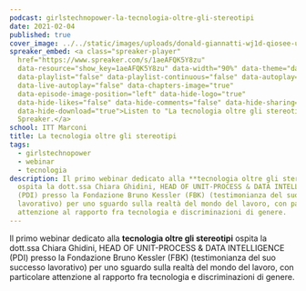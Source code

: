 ```yaml
---
podcast: girlstechnopower-la-tecnologia-oltre-gli-stereotipi
date: 2021-02-04
published: true
cover_image: ../../static/images/uploads/donald-giannatti-wj1d-qiosee-unsplash.jpg
spreaker_embed: <a class="spreaker-player"
  href="https://www.spreaker.com/s/1aeAFQK5Y8zu"
  data-resource="show_key=1aeAFQK5Y8zu" data-width="90%" data-theme="dark"
  data-playlist="false" data-playlist-continuous="false" data-autoplay="true"
  data-live-autoplay="false" data-chapters-image="true"
  data-episode-image-position="left" data-hide-logo="true"
  data-hide-likes="false" data-hide-comments="false" data-hide-sharing="false"
  data-hide-download="true">Listen to "La tecnologia oltre gli stereotipi" on
  Spreaker.</a>
school: ITT Marconi
title: La tecnologia oltre gli stereotipi
tags:
  - girlstechnopower
  - webinar
  - tecnologia
description: Il primo webinar dedicato alla **tecnologia oltre gli stereotipi**
  ospita la dott.ssa Chiara Ghidini, HEAD OF UNIT-PROCESS & DATA INTELLIGENCE
  (PDI) presso la Fondazione Bruno Kessler (FBK) (testimonianza del suo successo
  lavorativo) per uno sguardo sulla realtà del mondo del lavoro, con particolare
  attenzione al rapporto fra tecnologia e discriminazioni di genere.
---
```

Il primo webinar dedicato alla **tecnologia oltre gli stereotipi** ospita la dott.ssa Chiara Ghidini, HEAD OF UNIT-PROCESS & DATA INTELLIGENCE (PDI) presso la Fondazione Bruno Kessler (FBK) (testimonianza del suo successo lavorativo) per uno sguardo sulla realtà del mondo del lavoro, con particolare attenzione al rapporto fra tecnologia e discriminazioni di genere.